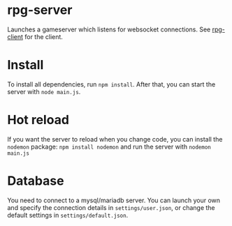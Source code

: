 # rpg-server
Launches a gameserver which listens for websocket connections. See [rpg-client](https://github.com/bolizei/rpg-client) for the client.

# Install
To install all dependencies, run `npm install`. After that, you can start the server with `node main.js`.

# Hot reload
If you want the server to reload when you change code, you can install the `nodemon` package:
`npm install nodemon`
and run the server with
`nodemon main.js`

# Database
You need to connect to a mysql/mariadb server. You can launch your own and specify the connection details in `settings/user.json`, or change the default settings in `settings/default.json`.
